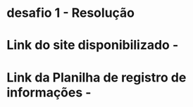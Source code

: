 # desafio 1 - Resolução 
# Link do site disponibilizado -
# Link da Planilha de registro de informações - 
